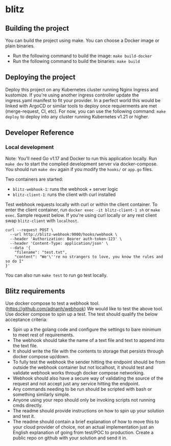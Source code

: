 # blitz

## Building the project

You can build the project using make. You can choose a Docker image or plain binaries.
* Run the following command to build the image: `make build-docker`
* Run the following command to build the binaries: `make build`

## Deploying the project
Deploy this project on any Kubernetes cluster running Nginx Ingress and kustomize. If you're using another ingress controller update the ingress.yaml manifest to fit your provider. In a perfect world this would be linked with ArgoCD or similar tools to deploy once requierments are met (merge-request, CI, etc). For now, you can use the following command: `make deploy` to deploy into any cluster running Kubernetes v1.21 or higher.
## Developer Reference

### Local development
Note: You'll need Go v1.17 and Docker to run this application locally. Run `make dev` to start the complied development server via docker-compose. You should run `make dev` again if you modify the `hooks/` or `app.go` files. 

Two containers are started:
* `blitz-webhook-1`: runs the webhook + server logic
* `blitz-client-1`: runs the client with curl installed

Test webhook requests locally with curl or within the client container. To enter the client container, run `docker exec -it blitz-client-1 sh` or `make exec`. Sample request below. If you're using curl locally or any rest client swap `blitz-client` with `localhost`.

```shell
curl --request POST \
  --url http://blitz-webhook:9000/hooks/webhook \
  --header 'Authorization: Bearer auth-token-123' \
  --header 'Content-Type: application/json' \
  --data '{
	"filename": "test.txt",
	"content": "We'\''re no strangers to love, you know the rules and so do I"
}'
```

You can also run `make test` to run go test locally.

## Blitz requirements

Use docker compose to test a webhook tool. (https://github.com/adnanh/webhook) We would like to test the above tool. Use docker compose to spin up a test. The test
should qualify the below acceptance criteria:
* Spin up a the golang code and configure the settings to bare minimum to meet rest of requirements.
* The webhook should take the name of a text file and text to append into the text file.
* It should write the file with the contents to storage that persists through docker compose up/down.
* To fully test the webhook the sender hitting the endpoint should be from outside the webhook container but not localhost, it should test and validate webhook works through docker compose networking.
* Webhook should also have a secure way of validating the source of the request and not accept just any service hitting the endpoint.
* Any commands needing to be run should be scripted with bash or something similarly simple.
* Anyone using your repo should only be invoking scripts not running cmds directly.
* The readme should provide instructions on how to spin up your solution and test it.
* The readme should contain a brief explanation of how to move this to your cloud
provider of choice, not an actual implementation just an English explanation of going from test/POC to production.
Create a public repo on github with your solution and send it in.